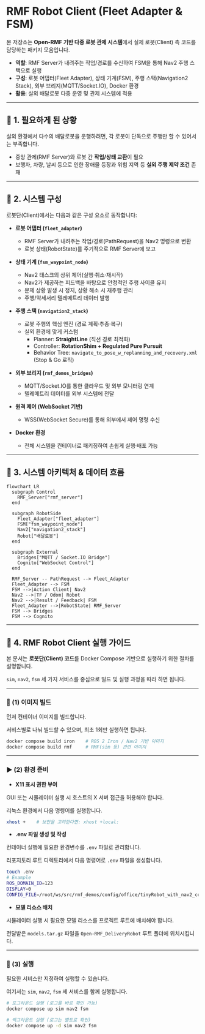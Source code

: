 # RMF Robot Client (Fleet Adapter & FSM)

본 저장소는 **Open-RMF 기반 다중 로봇 관제 시스템**에서 실제 로봇(Client) 측 코드를 담당하는 패키지 모음입니다.  

- **역할**: RMF Server가 내려주는 작업/경로를 수신하여 FSM을 통해 Nav2 주행 스택으로 실행  
- **구성**: 로봇 어댑터(Fleet Adapter), 상태 기계(FSM), 주행 스택(Navigation2 Stack), 외부 브리지(MQTT/Socket.IO), Docker 환경  
- **활용**: 실외 배달로봇 다중 운영 및 관제 시스템에 적용  

---

## 📌 1. 필요하게 된 상황
실외 환경에서 다수의 배달로봇을 운행하려면, 각 로봇이 단독으로 주행만 할 수 있어서는 부족합니다.  
- 중앙 관제(RMF Server)와 로봇 간 **작업/상태 교환**이 필요  
- 보행자, 차량, 날씨 등으로 인한 장애물 등장과 위험 지역 등 **실외 주행 제약 조건** 존재

---

## 🔧 2. 시스템 구성
로봇단(Client)에서는 다음과 같은 구성 요소로 동작합니다:

- **로봇 어댑터 (`fleet_adapter`)**  
  - RMF Server가 내려주는 작업/경로(PathRequest)을 Nav2 명령으로 변환  
  - 로봇 상태(RobotState)를 주기적으로 RMF Server에 보고  

- **상태 기계 (`fsm_waypoint_node`)**  
  - Nav2 태스크의 상위 제어(실행·취소·재시작)  
  - Nav2가 제공하는 피드백을 바탕으로 안정적인 주행 사이클 유지  
  - 문제 상황 발생 시 정지, 상황 해소 시 재주행 관리
  - 주행/악세서리 텔레메트리 데이터 발행  

- **주행 스택 (`navigation2_stack`)**  
  - 로봇 주행의 핵심 엔진 (경로 계획·추종·복구)  
  - 실외 환경에 맞게 커스텀  
    - Planner: **StraightLine** (직선 경로 최적화)
    - Controller: **RotationShim + Regulated Pure Pursuit**  
    - Behavior Tree: `navigate_to_pose_w_replanning_and_recovery.xml` (Stop & Go 로직)

- **외부 브리지 (`rmf_demos_bridges`)**  
  - MQTT/Socket.IO를 통한 클라우드 및 외부 모니터링 연계  
  - 텔레메트리 데이터를 외부 시스템에 전달  

- **원격 제어 (WebSocket 기반)**  
  - WSS(WebSocket Secure)를 통해 외부에서 제어 명령 수신  

- **Docker 환경**  
  - 전체 시스템을 컨테이너로 패키징하여 손쉽게 실행·배포 가능

---

## 🔀 3. 시스템 아키텍처 & 데이터 흐름
```mermaid
flowchart LR
  subgraph Control
    RMF_Server["rmf_server"]
  end

  subgraph RobotSide
    Fleet_Adapter["fleet_adapter"]
    FSM["fsm_waypoint_node"]
    Nav2["navigation2_stack"]
    Robot["배달로봇"]
  end

  subgraph External
    Bridges["MQTT / Socket.IO Bridge"]
    Cognito["WebSocket Control"]
  end

  RMF_Server -- PathRequest --> Fleet_Adapter
  Fleet_Adapter --> FSM
  FSM -->|Action Client| Nav2
  Nav2 -->|TF / Odom| Robot
  Nav2 -->|Result / Feedback| FSM
  Fleet_Adapter -->|RobotState| RMF_Server
  FSM --> Bridges
  FSM --> Cognito  
```

---

## 🚀 4. RMF Robot Client 실행 가이드  

본 문서는 **로봇단(Client) 코드**를 Docker Compose 기반으로 실행하기 위한 절차를 설명합니다.  

`sim`, `nav2`, `fsm` 세 가지 서비스를 중심으로 빌드 및 실행 과정을 따라 하면 됩니다.

---

### 🧱 (1) 이미지 빌드

먼저 컨테이너 이미지를 빌드합니다.  

서비스별로 나눠 빌드할 수 있으며, 최초 1회만 실행하면 됩니다.

```bash
docker compose build iron    # ROS 2 Iron / Nav2 기반 이미지
docker compose build rmf     # RMF(sim 등) 관련 이미지
```

---

### ▶️ (2) 환경 준비

- **X11 표시 권한 부여**  

GUI 또는 시뮬레이터 실행 시 호스트의 X 서버 접근을 허용해야 합니다.  

리눅스 환경에서 다음 명령어를 실행합니다.  

```bash
xhost +    # 보안을 고려한다면: xhost +local:
```

- **.env 파일 생성 및 작성**  

컨테이너 실행에 필요한 환경변수를 `.env` 파일로 관리합니다.  

리포지토리 루트 디렉토리에서 다음 명령어로 `.env` 파일을 생성합니다.  

```bash
touch .env
# Example
ROS_DOMAIN_ID=123
DISPLAY=0
CONFIG_FILE=/root/ws/src/rmf_demos/config/office/tinyRobot_with_nav2_config.yaml  # ← 중요: 실제 환경에 맞게 수정
```

- **모델 리소스 배치**  

시뮬레이터 실행 시 필요한 모델 리소스를 프로젝트 루트에 배치해야 합니다.  

전달받은 `models.tar.gz` 파일을 `Open-RMF_DeliveryRobot` 루트 폴더에 위치시킵니다.  

---

### 🚀 (3) 실행

필요한 서비스만 지정하여 실행할 수 있습니다.  

여기서는 `sim`, `nav2`, `fsm` 세 서비스를 함께 실행합니다.  

```bash
# 포그라운드 실행 (로그를 바로 확인 가능)
docker compose up sim nav2 fsm

# 백그라운드 실행 (로그는 별도로 확인)
docker compose up -d sim nav2 fsm
```